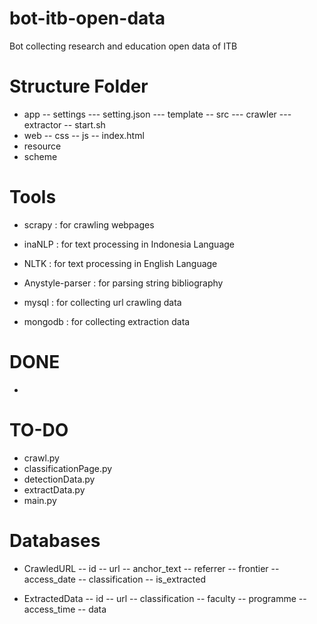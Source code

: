 # bot-itb-open-data
Bot collecting research and education open data of ITB

# Structure Folder
- app
-- settings
--- setting.json
--- template
-- src
--- crawler
--- extractor
-- start.sh
- web
-- css
-- js
-- index.html
- resource
- scheme

# Tools
- scrapy : for crawling webpages
- inaNLP : for text processing in Indonesia Language
- NLTK : for text processing in English Language
- Anystyle-parser : for parsing string bibliography

- mysql : for collecting url crawling data
- mongodb : for collecting extraction data

# DONE
- 

# TO-DO
- crawl.py
- classificationPage.py
- detectionData.py
- extractData.py
- main.py

# Databases
- CrawledURL
-- id
-- url
-- anchor_text
-- referrer
-- frontier
-- access_date
-- classification
-- is_extracted

- ExtractedData
-- id
-- url
-- classification
-- faculty
-- programme
-- access_time
-- data